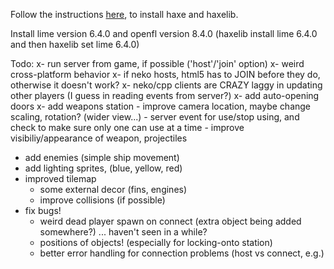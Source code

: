 Follow the instructions <a href="https://haxe.org/videos/tutorials/haxeflixel-tutorial-series/1-getting-started.html" target="_blank">here</a>, to install haxe and haxelib.

Install lime version 6.4.0 and openfl version 8.4.0 (haxelib install lime 6.4.0 and then haxelib set lime 6.4.0) 

Todo:
x- run server from game, if possible ('host'/'join' option)
	x- weird cross-platform behavior
		x- if neko hosts, html5 has to JOIN before they do, otherwise it doesn't work?
		x- neko/cpp clients are CRAZY laggy in updating other players (I guess in reading events from server?)
x- add auto-opening doors
x- add weapons station
	- improve camera location, maybe change scaling, rotation? (wider view...)
	- server event for use/stop using, and check to make sure only one can use at a time
	- improve visibiliy/appearance of weapon, projectiles
- add enemies (simple ship movement)
- add lighting sprites, (blue, yellow, red)
- improved tilemap
	- some external decor (fins, engines)
	- improve collisions (if possible)
- fix bugs!
	- weird dead player spawn on connect (extra object being added somewhere?) ... haven't seen in a while?
	- positions of objects! (especially for locking-onto station)
	- better error handling for connection problems (host vs connect, e.g.)